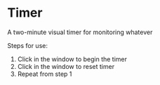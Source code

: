 # Timer

A two-minute visual timer for monitoring whatever

Steps for use:

1. Click in the window to begin the timer
2. Click in the window to reset timer
3. Repeat from step 1
